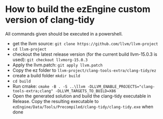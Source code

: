 # How to build the ezEngine custom version of clang-tidy

All commands given should be executed in a powershell.

 * get the llvm source: `git clone https://github.com/llvm/llvm-project`
 * `cd llvm-project`
 * checkout the latest release version (for the current build llvm-15.0.3 is used): `git checkout llvmorg-15.0.3`
 * Apply the llvm.patch: `git apply llvm.patch`
 * Copy the ez folder to `llvm-project/clang-tools-extra/clang-tidy/ez`
 * create a build folder `mkdir build`
 * `cd build`
 * Run cmake: `cmake -B . -S ..\llvm -DLLVM_ENABLE_PROJECTS="clang-tools-extra;clang" -DLLVM_TARGETS_TO_BUILD=X86`
 * Open the generated solution and build the clang-tidy executable in Release. Copy the resulting executable to `ezEngine/Data/Tools/Precompiled/clang-tidy/clang-tidy.exe` when done

